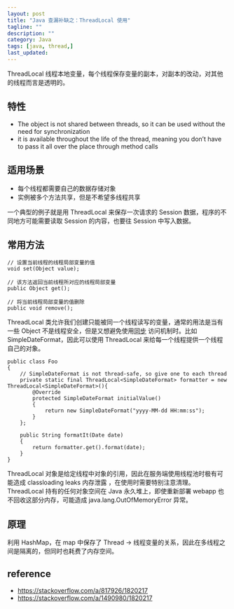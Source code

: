 ```yaml
---
layout: post
title: "Java 查漏补缺之：ThreadLocal 使用"
tagline: ""
description: ""
category: Java
tags: [java, thread,]
last_updated:
---
```


ThreadLocal 线程本地变量，每个线程保存变量的副本，对副本的改动，对其他的线程而言是透明的。

## 特性

- The object is not shared between threads, so it can be used without the need for synchronization
- it is available throughout the life of the thread, meaning you don’t have to pass it all over the place through method calls

## 适用场景

- 每个线程都需要自己的数据存储对象
- 实例被多个方法共享，但是不希望多线程共享

一个典型的例子就是用 ThreadLocal 来保存一次请求的 Session 数据，程序的不同地方可能需要读取 Session 的内容，也要往 Session 中写入数据。

## 常用方法

    // 设置当前线程的线程局部变量的值
    void set(Object value);

    // 该方法返回当前线程所对应的线程局部变量
    public Object get();

    // 将当前线程局部变量的值删除
    public void remove();


ThreadLocal 类允许我们创建只能被同一个线程读写的变量，通常的用法是当有一些 Object 不是线程安全，但是又想避免使用[同步](https://docs.oracle.com/javase/tutorial/essential/concurrency/sync.html) 访问机制时。比如 SimpleDateFormat，因此可以使用 ThreadLocal 来给每一个线程提供一个线程自己的对象。

    public class Foo
    {
        // SimpleDateFormat is not thread-safe, so give one to each thread
        private static final ThreadLocal<SimpleDateFormat> formatter = new ThreadLocal<SimpleDateFormat>(){
            @Override
            protected SimpleDateFormat initialValue()
            {
                return new SimpleDateFormat("yyyy-MM-dd HH:mm:ss");
            }
        };

        public String formatIt(Date date)
        {
            return formatter.get().format(date);
        }
    }

ThreadLocal 对象是给定线程中对象的引用，因此在服务端使用线程池时极有可能造成 classloading leaks 内存泄露 ，在使用时需要特别注意清理。ThreadLocal 持有的任何对象空间在 Java 永久堆上，即使重新部署 webapp 也不回收这部分内存，可能造成 java.lang.OutOfMemoryError 异常。

## 原理
利用 HashMap，在 map 中保存了 Thread -> 线程变量的关系，因此在多线程之间是隔离的，但同时也耗费了内存空间。

## reference

- <https://stackoverflow.com/a/817926/1820217>
- <https://stackoverflow.com/a/1490980/1820217>
